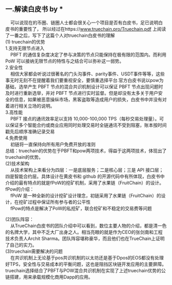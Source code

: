 
## 一.解读白皮书  by *
&nbsp;&nbsp;&nbsp;&nbsp;可以说现在的币圈、链圈人士都会很关心一个项目是否有白皮书，足已说明白皮书的重要性了，
所以经过在https://www.truechain.pro/Truechain.pdf 上阅读了一番之后，写下了这篇个人对truechain白皮书的理解<br>
(1) truechain的优势<br>
    1.支持无限节点进入<br>
    &nbsp;&nbsp;&nbsp;&nbsp;PBFT 的通信复杂度决定了参与决策的节点只能保持在极有限的范围内。而利用 PoW 可以接纳无限节点的特性与之结合可以弥补这一弱势。<br>
    2.安全性<br>
    &nbsp;&nbsp;&nbsp;&nbsp;相信大家都会听说过很著名的门头沟事件、parity事件、USDT事件等等，这些事无时无刻不在提醒着我们要重视安全，要慎重选择平台.官方白皮书说以pow为基础，选举产生 PBFT 节点的混合共识机制设计可以保证 PBFT 节点出现问题时及时进行重新选举，并对 PBFT 节点进行实时监督。但是却没有太多关于用户安全的信息，如果被恶意操纵市场，黑客盗取等造成用户的损失，白皮书中并没有对着进行相关立场的说明。<br>
    3.高性能<br>
    &nbsp;&nbsp;&nbsp;&nbsp;PBFT 接点的通讯效率足以支持 10,000-100,000 TPS（每秒交易处理量）。可以保证多个智能合约或商业应用同时处理交易时全链通讯不受到阻塞，账本按时间戳先后顺序准确记录交易<br>
    4.免费使用<br>
    &nbsp;&nbsp;&nbsp;&nbsp;初链将一直保持向所有用户免费开放的准则<br>
   总结：truechain的优势在于PBFT和pow两项技术，得益于这两项技术，体现出了truechain的优势。<br>
(2)技术架构<br>
   &nbsp;&nbsp;&nbsp;&nbsp;从技术架构上来看分为四层：一是底层服务；二是核心层；三是 API 接口层；四是智能合约层。具体设计在黄皮书和 github 的开源代码中有所体现，白皮书中介绍的最有特点的就是fPoW的挖矿机制，采用了水果链（FruitChain）的设计。<br>
   fPow的介绍：<br>
   &nbsp;&nbsp;&nbsp;&nbsp;fPoW 是一种全新的设计挖矿设计理念，初链采用了水果链（FruitChain）的设计，在挖矿过程中保证所有参与者的公平性<br>
   &nbsp;&nbsp;&nbsp;&nbsp;fPow的特点是解决了PoW的私挖矿，联合挖矿和不稳定的交易费等问题<br>
     
(2)团队阵容：<br>
 &nbsp;&nbsp;&nbsp;&nbsp;从TrueChain白皮书的团队介绍中可以看到，数位主要人物的介绍，都是清一色的名牌大学，其中不乏大厂出身之人。相当亮眼的就是作为CEO的张剑南和工程技术负责人Archit Sharma。团队阵容堪称豪华，而且他们也在TrueChain上证明了自己的实力。<br>
(3)truechain需要解决的问题<br>
 &nbsp;&nbsp;&nbsp;&nbsp;在共识机制上无论基于pos共识机制的以太坊还是基于Dpos的EOS都没有处理好TPS，安全性与交易成本的平衡问题，这也是阻挡区块链开发应用的主要屏障。truechain选择结合了PBFT与POW混合共识机制在实现了上述truechain优势的公链搭建，用来承载规模化商用Dapp的应用。
